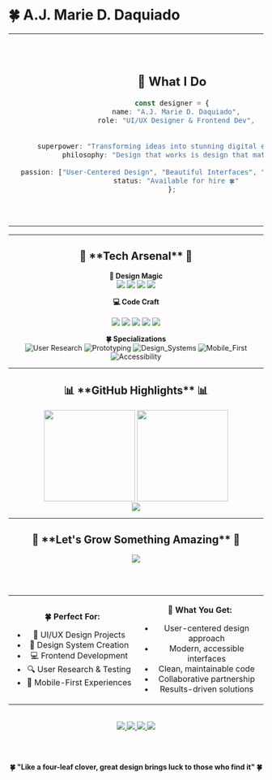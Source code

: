 # 🍀 A.J. Marie D. Daquiado

<table align="center">
<tr>
<td align="center" width="50%">

## 🌟 **What I Do**

```typescript
const designer = {
  name: "A.J. Marie D. Daquiado",
  role: "UI/UX Designer & Frontend Dev",
 
  
  superpower: "Transforming ideas into stunning digital experiences",
  philosophy: "Design that works is design that matters",
  
  passion: ["User-Centered Design", "Beautiful Interfaces", "Seamless Code"],
  status: "Available for hire 🍀"
};
```

</td>
<td align="center" width="50%">

<img src="https://usagif.com/wp-content/uploads/gifs/clover-leaf-3.gif" width="300px" alt="Designer at work"/>

**🎯 Currently Open To**
<br/>
<img src="https://img.shields.io/badge/UI/UX_Designer-22C55E?style=for-the-badge&logo=figma&logoColor=white&labelColor=15803D"/>
<img src="https://img.shields.io/badge/Product_Designer-16A34A?style=for-the-badge&logo=sketch&logoColor=white&labelColor=166534"/>
<img src="https://img.shields.io/badge/Frontend_Dev-059669?style=for-the-badge&logo=react&logoColor=white&labelColor=047857"/>

</td>
</tr>
</table>

---

<div align="center">
  <h2>🌿 **Tech Arsenal** 🌿</h2>
</div>

<div align="center">
  
**🎨 Design Magic**
<br/>
<img src="https://img.shields.io/badge/Figma-22C55E?style=for-the-badge&logo=figma&logoColor=white&labelColor=15803D"/>
<img src="https://img.shields.io/badge/Adobe_AI-16A34A?style=for-the-badge&logo=adobeillustrator&logoColor=white&labelColor=166534"/>
<img src="https://img.shields.io/badge/Photoshop-059669?style=for-the-badge&logo=adobephotoshop&logoColor=white&labelColor=047857"/>
<img src="https://img.shields.io/badge/Adobe_XD-10B981?style=for-the-badge&logo=adobexd&logoColor=white&labelColor=065F46"/>

**💻 Code Craft**  
<br/>
<img src="https://img.shields.io/badge/HTML5-22C55E?style=for-the-badge&logo=html5&logoColor=white&labelColor=15803D"/>
<img src="https://img.shields.io/badge/CSS3-16A34A?style=for-the-badge&logo=css3&logoColor=white&labelColor=166534"/>
<img src="https://img.shields.io/badge/JavaScript-059669?style=for-the-badge&logo=javascript&logoColor=white&labelColor=047857"/>
<img src="https://img.shields.io/badge/React-10B981?style=for-the-badge&logo=react&logoColor=white&labelColor=065F46"/>
<img src="https://img.shields.io/badge/Tailwind-14B8A6?style=for-the-badge&logo=tailwindcss&logoColor=white&labelColor=0F766E"/>

**🍀 Specializations**
<br/>
![User Research](https://img.shields.io/badge/User_Research-22C55E?style=flat-square&logoColor=white&labelColor=15803D)
![Prototyping](https://img.shields.io/badge/Prototyping-16A34A?style=flat-square&logoColor=white&labelColor=166534)
![Design_Systems](https://img.shields.io/badge/Design_Systems-059669?style=flat-square&logoColor=white&labelColor=047857)
![Mobile_First](https://img.shields.io/badge/Mobile_First-10B981?style=flat-square&logoColor=white&labelColor=065F46)
![Accessibility](https://img.shields.io/badge/Accessibility-14B8A6?style=flat-square&logoColor=white&labelColor=0F766E)

</div>

---

<div align="center">
  <h2>📊 **GitHub Highlights** 📊</h2>
</div>

<div align="center">
  <img height="180em" src="https://github-readme-stats.vercel.app/api?username=alasatjack&show_icons=true&theme=transparent&include_all_commits=true&count_private=true&hide_border=true&bg_color=0D1117&title_color=22C55E&icon_color=16A34A&text_color=A3A3A3&ring_color=22C55E"/>
  <img height="180em" src="https://github-readme-stats.vercel.app/api/top-langs/?username=alasatjack&layout=compact&theme=transparent&hide_border=true&bg_color=0D1117&title_color=22C55E&text_color=A3A3A3"/>
</div>

<div align="center">
  <img src="https://github-readme-streak-stats.herokuapp.com/?user=alasatjack&theme=transparent&hide_border=true&background=0D1117&stroke=22C55E&ring=16A34A&fire=22C55E&currStreakLabel=A3A3A3&sideLabels=A3A3A3&currStreakNum=22C55E&dates=A3A3A3&sideNums=16A34A"/>
</div>


---

<div align="center">
  <h2>🌱 **Let's Grow Something Amazing** 🌱</h2>
  
  <img src="https://readme-typing-svg.demolab.com/?lines=🍀+Ready+to+cultivate+your+vision!;🌿+Let's+design+the+future+together!;✨+Your+next+great+product+starts+here!&font=JetBrains+Mono&center=true&width=500&height=50&color=16A34A&vCenter=true&pause=2000&size=18" />
  
  <br/><br/>

<table align="center">
<tr>
<td width="50%" align="center">

**🍀 Perfect For:**
- 🎨 UI/UX Design Projects
- 🌱 Design System Creation  
- 💻 Frontend Development
- 🔍 User Research & Testing
- 📱 Mobile-First Experiences

</td>
<td width="50%" align="center">

**🌿 What You Get:**
- User-centered design approach
- Modern, accessible interfaces
- Clean, maintainable code
- Collaborative partnership
- Results-driven solutions

</td>
</tr>
</table>

<br/>
  
  <a href="mailto:ajmariedaquiado23@gmail.com">
    <img src="https://img.shields.io/badge/🌱_Let's_Talk-22C55E?style=for-the-badge&logo=gmail&logoColor=white&labelColor=15803D" />
  </a>
  <a href="https://www.linkedin.com/in/yourprofile" target="_blank">
    <img src="https://img.shields.io/badge/🍀_Connect-16A34A?style=for-the-badge&logo=linkedin&logoColor=white&labelColor=166534" />
  </a>
  <a href="https://yourportfolio.com" target="_blank">
    <img src="https://img.shields.io/badge/🌿_Portfolio-059669?style=for-the-badge&logo=safari&logoColor=white&labelColor=047857" />
  </a>
  <a href="https://dribbble.com/yourprofile" target="_blank">
    <img src="https://img.shields.io/badge/✨_Dribbble-10B981?style=for-the-badge&logo=dribbble&logoColor=white&labelColor=065F46" />
  </a>

  <br/><br/>
  
</div>

<div align="center">
  
**🍀 "Like a four-leaf clover, great design brings luck to those who find it" 🍀**

